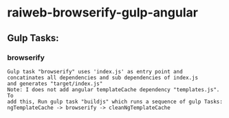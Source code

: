 # raiweb-browserify-gulp-angular
## Gulp Tasks:
### browserify ###
	Gulp task "browserify" uses 'index.js' as entry point and
	concatinates all dependencies and sub dependencies of index.js
	and generates "target/index.js"
	Note: I does not add angular templateCache dependency "templates.js". To
	add this, Run gulp task "buildjs" which runs a sequence of gulp Tasks:
	ngTemplateCache -> browserify -> cleanNgTemplateCache
